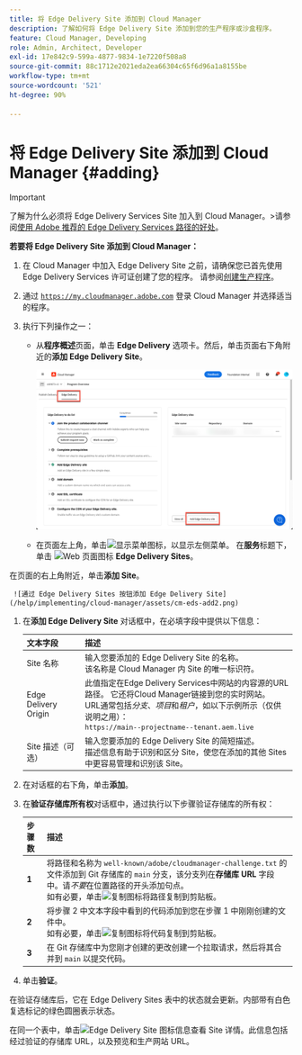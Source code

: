 ```yaml
---
title: 将 Edge Delivery Site 添加到 Cloud Manager
description: 了解如何将 Edge Delivery Site 添加到您的生产程序或沙盒程序。
feature: Cloud Manager, Developing
role: Admin, Architect, Developer
exl-id: 17e842c9-599a-4877-9834-1e7220f508a8
source-git-commit: 88c1712e2021eda2ea66304c65f6d96a1a8155be
workflow-type: tm+mt
source-wordcount: '521'
ht-degree: 90%

---
```


# 将 Edge Delivery Site 添加到 Cloud Manager {#adding}

>[!IMPORTANT]
>
>了解为什么必须将 Edge Delivery Services Site 加入到 Cloud Manager。
>&#x200B;>请参阅[使用 Adobe 推荐的 Edge Delivery Services 路径的好处](/help/implementing/cloud-manager/edge-delivery/introduction-to-edge-delivery-services.md#recommended-path-eds)。

**若要将 Edge Delivery Site 添加到 Cloud Manager：**

1. 在 Cloud Manager 中加入 Edge Delivery Site 之前，请确保您已首先使用 Edge Delivery Services 许可证创建了您的程序。
请参阅[创建生产程序](/help/implementing/cloud-manager/getting-access-to-aem-in-cloud/creating-production-programs.md)。
1. 通过 [`https://my.cloudmanager.adobe.com`](https://my.cloudmanager.adobe.com/) 登录 Cloud Manager 并选择适当的程序。
1. 执行下列操作之一：

   * 从&#x200B;**程序概述**&#x200B;页面，单击 **Edge Delivery** 选项卡。然后，单击页面右下角附近的&#x200B;**添加 Edge Delivery Site**。

     ![从 Edge Delivery 选项卡添加 Edge Delivery Site](/help/implementing/cloud-manager/assets/cm-eds-add1.png)

   * 在页面左上角，单击![显示菜单图标](https://spectrum.adobe.com/static/icons/workflow_18/Smock_ShowMenu_18_N.svg)，以显示左侧菜单。
在&#x200B;**服务**&#x200B;标题下，单击 ![Web 页面图标](https://spectrum.adobe.com/static/icons/workflow_18/Smock_WebPages_18_N.svg) **Edge Delivery Sites**。

在页面的右上角附近，单击&#x200B;**添加 Site**。

     ![通过 Edge Delivery Sites 按钮添加 Edge Delivery Site](/help/implementing/cloud-manager/assets/cm-eds-add2.png)

1. 在&#x200B;**添加 Edge Delivery Site** 对话框中，在必填字段中提供以下信息：

   | 文本字段 | 描述 |
   | - | --- |
   | Site 名称 | 输入您要添加的 Edge Delivery Site 的名称。<br>该名称是 Cloud Manager 内 Site 的唯一标识符。 |
   | Edge Delivery Origin | 此值指定在Edge Delivery Services中网站的内容源的URL路径。 它还将Cloud Manager链接到您的实时网站。<br>URL通常包括&#x200B;*分支*、*项目*&#x200B;和&#x200B;*租户*，如以下示例所示（仅供说明之用）：<br>`https://main--projectname--tenant.aem.live` |
   | Site 描述（可选） | 输入您要添加的 Edge Delivery Site 的简短描述。<br>描述信息有助于识别和区分 Site，使您在添加的其他 Sites 中更容易管理和识别该 Site。 |

1. 在对话框的右下角，单击&#x200B;**添加**。

1. 在&#x200B;**验证存储库所有权**&#x200B;对话框中，通过执行以下步骤验证存储库的所有权：

   | 步骤数 | 描述 |
   | - | - |
   | **1** | 将路径和名称为 `well-known/adobe/cloudmanager-challenge.txt` 的文件添加到 Git 存储库的 `main` 分支，该分支列在&#x200B;**存储库 URL** 字段中。请&#x200B;*不要*&#x200B;在位置路径的开头添加句点。<br>如有必要，单击![复制图标](https://spectrum.adobe.com/static/icons/workflow_18/Smock_Copy_18_N.svg)将路径复制到剪贴板。 |
   | **2** | 将步骤 2 中文本字段中看到的代码添加到您在步骤 1 中刚刚创建的文件中。<br>如有必要，单击![复制图标](https://spectrum.adobe.com/static/icons/workflow_18/Smock_Copy_18_N.svg)将代码复制到剪贴板。 |
   | **3** | 在 Git 存储库中为您刚才创建的更改创建一个拉取请求，然后将其合并到 `main` 以提交代码。 |

1. 单击&#x200B;**验证**。

在验证存储库后，它在 Edge Delivery Sites 表中的状态就会更新。内部带有白色复选标记的绿色圆圈表示状态。

在同一个表中，单击![Edge Delivery Site 图标信息](https://spectrum.adobe.com/static/icons/workflow_18/Smock_InfoOutline_18_N.svg)查看 Site 详情。此信息包括经过验证的存储库 URL，以及预览和生产网站 URL。

